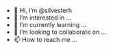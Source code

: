 - 👋 Hi, I’m @silvesterh
- 👀 I’m interested in ...
- 🌱 I’m currently learning ...
- 💞️ I’m looking to collaborate on ...
- 📫 How to reach me ...

<!---
silvesterh/silvesterh is a ✨ special ✨ repository because its `README.md` (this file) appears on your GitHub profile.
You can click the Preview link to take a look at your changes.
--->
